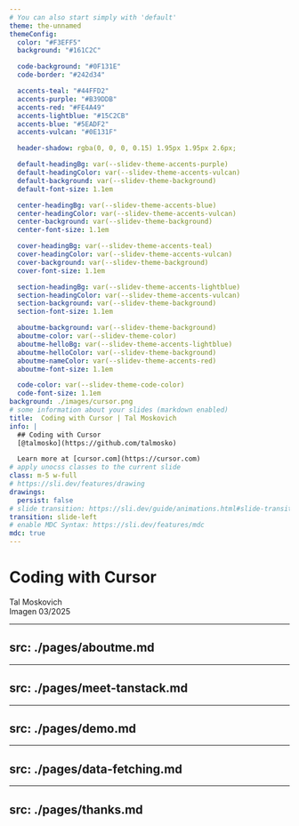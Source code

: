 ```yaml
---
# You can also start simply with 'default'
theme: the-unnamed
themeConfig:
  color: "#F3EFF5"
  background: "#161C2C"

  code-background: "#0F131E"
  code-border: "#242d34"

  accents-teal: "#44FFD2"
  accents-purple: "#B39DDB"
  accents-red: "#FE4A49"
  accents-lightblue: "#15C2CB"
  accents-blue: "#5EADF2"
  accents-vulcan: "#0E131F"

  header-shadow: rgba(0, 0, 0, 0.15) 1.95px 1.95px 2.6px;

  default-headingBg: var(--slidev-theme-accents-purple)
  default-headingColor: var(--slidev-theme-accents-vulcan)
  default-background: var(--slidev-theme-background)
  default-font-size: 1.1em

  center-headingBg: var(--slidev-theme-accents-blue)
  center-headingColor: var(--slidev-theme-accents-vulcan)
  center-background: var(--slidev-theme-background)
  center-font-size: 1.1em

  cover-headingBg: var(--slidev-theme-accents-teal)
  cover-headingColor: var(--slidev-theme-accents-vulcan)
  cover-background: var(--slidev-theme-background)
  cover-font-size: 1.1em

  section-headingBg: var(--slidev-theme-accents-lightblue)
  section-headingColor: var(--slidev-theme-accents-vulcan)
  section-background: var(--slidev-theme-background)
  section-font-size: 1.1em

  aboutme-background: var(--slidev-theme-background)
  aboutme-color: var(--slidev-theme-color)
  aboutme-helloBg: var(--slidev-theme-accents-lightblue)
  aboutme-helloColor: var(--slidev-theme-background)
  aboutme-nameColor: var(--slidev-theme-accents-red)
  aboutme-font-size: 1.1em

  code-color: var(--slidev-theme-code-color)
  code-font-size: 1.1em
background: ./images/cursor.png
# some information about your slides (markdown enabled)
title:  Coding with Cursor | Tal Moskovich
info: |
  ## Coding with Cursor
  [@talmosko](https://github.com/talmosko)

  Learn more at [cursor.com](https://cursor.com)
# apply unocss classes to the current slide
class: m-5 w-full
# https://sli.dev/features/drawing
drawings:
  persist: false
# slide transition: https://sli.dev/guide/animations.html#slide-transitions
transition: slide-left
# enable MDC Syntax: https://sli.dev/features/mdc
mdc: true
---
```


# Coding with Cursor

Tal Moskovich <br/>
Imagen 03/2025


<!--
The last comment block of each slide will be treated as slide notes. It will be visible and editable in Presenter Mode along with the slide. [Read more in the docs](https://sli.dev/guide/syntax.html#notes)
-->

---
src: ./pages/aboutme.md
---

---
src: ./pages/meet-tanstack.md
---

---
src: ./pages/demo.md
---

---
src: ./pages/data-fetching.md
---

---
src: ./pages/thanks.md
---


